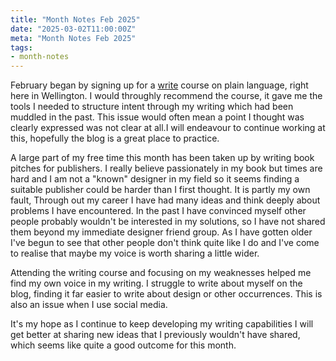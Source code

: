 ```yaml
---
title: "Month Notes Feb 2025"
date: "2025-03-02T11:00:00Z"
meta: "Month Notes Feb 2025"
tags:
- month-notes
---
```


February began by signing up for a [write](https://writegroup.io) course on plain language, right here in Wellington. I would throughly recommend the course, it gave me the tools I needed to structure intent through my writing which had been muddled in the past. This issue would often mean a point I thought was clearly expressed was not clear at all.I will endeavour to continue working at this, hopefully the blog is a great place to practice.

A large part of my free time this month has been taken up by writing book pitches for publishers. I really believe passionately in my book but times are hard and I am not a "known" designer in my field so it seems finding a suitable publisher could be harder than I first thought. It is partly my own fault, Through out my career I have had many ideas and think deeply about problems I have encountered. In the past I have convinced myself other people probably wouldn't be interested in my solutions, so I have not shared them beyond my immediate designer friend group. As I have gotten older I've begun to see that other people don't think quite like I do and I've come to realise that maybe my voice is worth sharing a little wider. 

Attending the writing course and focusing on my weaknesses helped me find my own voice in my writing. I struggle to write about myself on the blog, finding it far easier to write about design or other occurrences. This is also an issue when I use social media. 

It's my hope as I continue to keep developing my writing capabilities I will get better at sharing new ideas that I previously wouldn't have shared, which seems like quite a good outcome for this month.